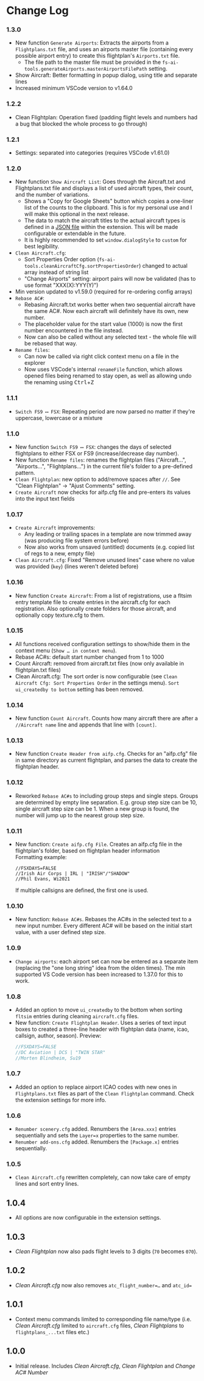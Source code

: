 # Change Log

### 1.3.0
- New function `Generate Airports`: Extracts the airports from a `Flightplans.txt` file, and uses an airports master file (containing every possible airport entry) to create this flightplan's `Airports.txt` file.
  - The file path to the master file must be provided in the `fs-ai-tools.generateAirports.masterAirportsFilePath` setting.
- Show Aircraft: Better formatting in popup dialog, using title and separate lines
- Increased minimum VSCode version to v1.64.0

### 1.2.2
- Clean Flightplan: Operation fixed (padding flight levels and numbers had a bug that blocked the whole process to go through)

### 1.2.1
- Settings: separated into categories (requires VSCode v1.61.0)

### 1.2.0
- New function `Show Aircraft List`: Goes through the Aircraft.txt and Flightplans.txt file and displays a list of used aircraft types, their count, and the number of variations.
  - Shows a "Copy for Google Sheets" button which copies a one-liner list of the counts to the clipboard. This is for my personal use and I will make this optional in the next release.
  - The data to match the aircraft titles to the actual aircraft types is defined in a [JSON file](./src/data/aircraft-naming.json) within the extension. This will be made configurable or extendable in the future.
  - It is highly recommended to set `window.dialogStyle` to `custom` for best legibility.
- `Clean Aircraft.cfg`:
  - Sort Properties Order option (`fs-ai-tools.cleanAircraftCfg.sortPropertiesOrder`) changed to actual array instead of string list
  - "Change Airports" setting: airport pairs will now be validated (has to use format "XXX(X):YYY(Y)")
- Min version updated to v1.59.0 (required for re-ordering config arrays)
- `Rebase AC#`:
  - Rebasing Aircraft.txt works better when two sequential aircraft have the same AC#. Now each aircraft will definitely have its own, new number.
  - The placeholder value for the start value (1000) is now the first number encountered in the file instead.
  - Now can also be called without any selected text - the whole file will be rebased that way.
- `Rename files`:
  - Can now be called via right click context menu on a file in the explorer
  - Now uses VSCode's internal `renameFile` function, which allows opened files being renamed to stay open, as well as allowing undo the renaming using <kbd>Ctrl</kbd>+<kbd>Z</kbd>

### 1.1.1
- `Switch FS9 ⟷ FSX`: Repeating period are now parsed no matter if they're uppercase, lowercase or a mixture

### 1.1.0
- New function `Switch FS9 ⟷ FSX`: changes the days of selected flightplans to either FSX or FS9 (increase/decrease day number).
- New function `Rename files`: renames the flightplan files ("Aircraft…", "Airports…", "Flightplans…") in the current file's folder to a pre-defined pattern.
- `Clean Flightplan`: new option to add/remove spaces after `//`. See "Clean Flightplan" → "Ajust Comments" setting.
- `Create Aircraft` now checks for aifp.cfg file and pre-enters its values into the input text fields

### 1.0.17
- `Create Aircraft` improvements:
  - Any leading or trailing spaces in a template are now trimmed away (was producing file system errors before)
  - Now also works from unsaved (untitled) documents (e.g. copied list of regs to a new, empty file)
- `Clean Aircraft.cfg`: Fixed "Remove unused lines" case where no value was provided (`key`) (lines weren't deleted before)

### 1.0.16
- New function `Create Aircraft`: From a list of registrations, use a fltsim entry template file to create entries in the aircraft.cfg for each registration. Also optionally create folders for those aircraft, and optionally copy texture.cfg to them.

### 1.0.15
- All functions received configuration settings to show/hide them in the context menu (`Show … in context menu`).
- Rebase AC#s: default start number changed from 1 to 1000
- Count Aircraft: removed from aircraft.txt files (now only available in flightplan.txt files)
- Clean Aircraft.cfg: The sort order is now configurable (see `Clean Aircraft Cfg: Sort Properties Order` in the settings menu). `Sort ui_createdby to bottom` setting has been removed.

### 1.0.14
- New function `Count Aircraft`. Counts how many aircraft there are after a `//Aircraft name` line and appends that line with `[count]`.

### 1.0.13
- New function `Create Header from aifp.cfg`. Checks for an "aifp.cfg" file in same directory as current flightplan, and parses the data to create the flightplan header.

### 1.0.12
- Reworked `Rebase AC#s` to including group steps and single steps. Groups are determined by empty line separation. E.g. group step size can be 10, single aircraft step size can be 1. When a new group is found, the number will jump up to the nearest group step size.

### 1.0.11
- New function: `Create aifp.cfg File`. Creates an aifp.cfg file in the flightplan's folder, based on flightplan header information<br />
  Formatting example:
  ```
  //FSXDAYS=FALSE
  //Irish Air Corps | IRL | "IRISH"/"SHADOW"
  //Phil Evans, Wi2021
  ```
  If multiple callsigns are defined, the first one is used.

### 1.0.10
- New function: `Rebase AC#s`. Rebases the AC#s in the selected text to a new input number. Every different AC# will be based on the initial start value, with a user defined step size.

### 1.0.9
- `Change airports`: each airport set can now be entered as a separate item (replacing the "one long string" idea from the olden times). The min supported VS Code version has been increased to 1.37.0 for this to work.

### 1.0.8
- Added an option to move `ui_createdby` to the bottom when sorting `fltsim` entries during cleaning `aircraft.cfg` files.
- New function: `Create Flightplan Header`. Uses a series of text input boxes to created a three-line header with flightplan data (name, icao, callsign, author, season).
  Preview:
  ```js
  //FSXDAYS=FALSE
  //DC Aviation | DCS | "TWIN STAR"
  //Morten Blindheim, Su19
  ```

### 1.0.7

- Added an option to replace airport ICAO codes with new ones in `Flightplans.txt` files as part of the `Clean Flightplan` command. Check the extension settings for more info.

### 1.0.6

- `Renumber scenery.cfg` added. Renumbers the `[Area.xxx]` entries sequentially and sets the `Layer=x` properties to the same number.
- `Renumber add-ons.cfg` added. Renumbers the `[Package.x]` entries sequentially.

### 1.0.5

- `Clean Aircraft.cfg` rewritten completely, can now take care of empty lines and sort entry lines.

## 1.0.4

- All options are now configurable in the extension settings.

## 1.0.3

- *Clean Flightplan* now also pads flight levels to 3 digits (`70` becomes `070`).

## 1.0.2

- *Clean Aircraft.cfg* now also removes `atc_flight_number=…` and `atc_id=`

## 1.0.1

- Context menu commands limited to corresponding file name/type (i.e. *Clean Aircraft.cfg* limited to `aircraft.cfg` files, *Clean Flightplans* to `flightplans_...txt` files etc.)

## 1.0.0

- Initial release. Includes *Clean Aircraft.cfg*, *Clean Flightplan* and *Change AC# Number*

